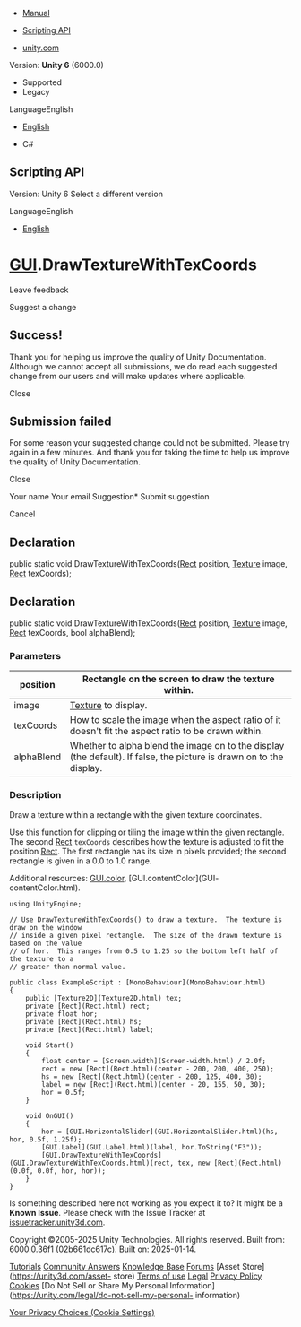 [ ]()

  * [Manual](../Manual/index.html)
  * [Scripting API](../ScriptReference/index.html)

  * [unity.com](https://unity.com/)

Version: **Unity 6** (6000.0)

  * Supported
  * Legacy

LanguageEnglish

  * [English]()

  * C#

[ ](https://docs.unity3d.com)

## Scripting API

Version: Unity 6 Select a different version

LanguageEnglish

  * [English]()

#  [GUI](GUI.html).DrawTextureWithTexCoords

Leave feedback

Suggest a change

## Success!

Thank you for helping us improve the quality of Unity Documentation. Although
we cannot accept all submissions, we do read each suggested change from our
users and will make updates where applicable.

Close

## Submission failed

For some reason your suggested change could not be submitted. Please <a>try
again</a> in a few minutes. And thank you for taking the time to help us
improve the quality of Unity Documentation.

Close

Your name Your email Suggestion* Submit suggestion

Cancel

[ ]()

## Declaration

public static void DrawTextureWithTexCoords([Rect](Rect.html) position,
[Texture](Texture.html) image, [Rect](Rect.html) texCoords);

## Declaration

public static void DrawTextureWithTexCoords([Rect](Rect.html) position,
[Texture](Texture.html) image, [Rect](Rect.html) texCoords, bool alphaBlend);

### Parameters

position | Rectangle on the screen to draw the texture within.  
---|---  
image |  [Texture](Texture.html) to display.  
texCoords | How to scale the image when the aspect ratio of it doesn't fit the aspect ratio to be drawn within.  
alphaBlend | Whether to alpha blend the image on to the display (the default). If false, the picture is drawn on to the display.  
  
### Description

Draw a texture within a rectangle with the given texture coordinates.

Use this function for clipping or tiling the image within the given rectangle.
The second [Rect](Rect.html) `texCoords` describes how the texture is adjusted
to fit the position [Rect](Rect.html). The first rectangle has its size in
pixels provided; the second rectangle is given in a 0.0 to 1.0 range.  
  
Additional resources: [GUI.color](GUI-color.html), [GUI.contentColor](GUI-
contentColor.html).

    
    
    using UnityEngine;  
      
    // Use DrawTextureWithTexCoords() to draw a texture.  The texture is draw on the window
    // inside a given pixel rectangle.  The size of the drawn texture is based on the value
    // of hor.  This ranges from 0.5 to 1.25 so the bottom left half of the texture to a
    // greater than normal value.  
      
    public class ExampleScript : [MonoBehaviour](MonoBehaviour.html)
    {
        public [Texture2D](Texture2D.html) tex;
        private [Rect](Rect.html) rect;
        private float hor;
        private [Rect](Rect.html) hs;
        private [Rect](Rect.html) label;  
      
        void Start()
        {
            float center = [Screen.width](Screen-width.html) / 2.0f;
            rect = new [Rect](Rect.html)(center - 200, 200, 400, 250);
            hs = new [Rect](Rect.html)(center - 200, 125, 400, 30);
            label = new [Rect](Rect.html)(center - 20, 155, 50, 30);
            hor = 0.5f;
        }  
      
        void OnGUI()
        {
            hor = [GUI.HorizontalSlider](GUI.HorizontalSlider.html)(hs, hor, 0.5f, 1.25f);
            [GUI.Label](GUI.Label.html)(label, hor.ToString("F3"));
            [GUI.DrawTextureWithTexCoords](GUI.DrawTextureWithTexCoords.html)(rect, tex, new [Rect](Rect.html)(0.0f, 0.0f, hor, hor));
        }
    }
    

Is something described here not working as you expect it to? It might be a
**Known Issue**. Please check with the Issue Tracker at
[issuetracker.unity3d.com](https://issuetracker.unity3d.com).

Copyright ©2005-2025 Unity Technologies. All rights reserved. Built from:
6000.0.36f1 (02b661dc617c). Built on: 2025-01-14.

[Tutorials](https://unity3d.com/learn) [Community
Answers](https://answers.unity3d.com) [Knowledge
Base](https://support.unity3d.com/hc/en-us)
[Forums](https://forum.unity3d.com) [Asset Store](https://unity3d.com/asset-
store) [Terms of use](https://docs.unity3d.com/Manual/TermsOfUse.html)
[Legal](https://unity.com/legal) [Privacy
Policy](https://unity.com/legal/privacy-policy)
[Cookies](https://unity.com/legal/cookie-policy) [Do Not Sell or Share My
Personal Information](https://unity.com/legal/do-not-sell-my-personal-
information)

[Your Privacy Choices (Cookie Settings)](javascript:void\(0\);)

